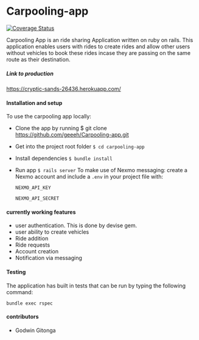 # Carpooling-app
[![Coverage Status](https://coveralls.io/repos/github/geeeh/Carpooling-app/badge.svg?branch=master)](https://coveralls.io/github/geeeh/Carpooling-app?branch=master)

Carpooling App is an ride sharing Application written on ruby on rails. This application enables users with rides to create rides and allow other users without vehicles to book these rides incase they are passing on the same route as their destination.

##### Link to production #####
https://cryptic-sands-26436.herokuapp.com/

#### Installation and setup ####
  To use the carpooling app locally:

  - Clone the app by running $ git clone https://github.com/geeeh/Carpooling-app.git
  - Get into the project root folder `$ cd carpooling-app`
  - Install dependencies `$ bundle install`
  - Run app `$ rails server`
  To make use of Nexmo messaging:
   create a Nexmo account and include a `.env` in your project file with:

    `NEXMO_API_KEY`

    `NEXMO_API_SECRET`

#### currently working features ####
 - user authentication. This is done by devise gem.
 - user ability to create vehicles
 - Ride addition
 - Ride requests
 - Account creation
 - Notification via messaging

 #### Testing ####
 The application has built in tests that can be run by typing the following command:

 ` bundle exec rspec `

 #### contributors ####
 - Godwin Gitonga

